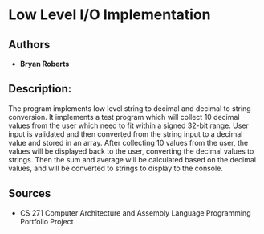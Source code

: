 # Low Level I/O Implementation

## Authors

* **Bryan Roberts**

## Description: 

The program implements low level string to decimal and decimal to string conversion.  It implements a test program which will collect 10 decimal values from the user which need to fit within a signed 32-bit range.  User input is validated and then converted from the string input to a decimal value and stored in an array.  After collecting 10 values from the user, the values will be displayed back to the user, converting the decimal values to strings.  Then the sum and average will be calculated based on the decimal values, and will be converted to strings to display to the console.

## Sources

* CS 271   Computer Architecture and Assembly Language Programming Portfolio Project
